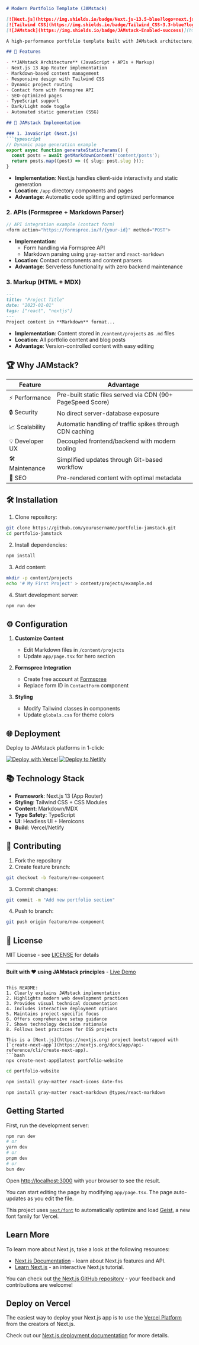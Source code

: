 ```markdown
# Modern Portfolio Template (JAMstack)

[![Next.js](https://img.shields.io/badge/Next.js-13.5-blue?logo=next.js)](https://nextjs.org/)
[![Tailwind CSS](https://img.shields.io/badge/Tailwind_CSS-3.3-blue?logo=tailwind-css)](https://tailwindcss.com/)
[![JAMstack](https://img.shields.io/badge/JAMstack-Enabled-success)](https://jamstack.org/)

A high-performance portfolio template built with JAMstack architecture, featuring modern web development practices and seamless content management.

## 🚀 Features

- **JAMstack Architecture** (JavaScript + APIs + Markup)
- Next.js 13 App Router implementation
- Markdown-based content management
- Responsive design with Tailwind CSS
- Dynamic project routing
- Contact form with Formspree API
- SEO-optimized pages
- TypeScript support
- Dark/Light mode toggle
- Automated static generation (SSG)

## 🧩 JAMstack Implementation

### 1. JavaScript (Next.js)
```typescript
// Dynamic page generation example
export async function generateStaticParams() {
  const posts = await getMarkdownContent('content/posts');
  return posts.map((post) => ({ slug: post.slug }));
}
```
- **Implementation**: Next.js handles client-side interactivity and static generation
- **Location**: `/app` directory components and pages
- **Advantage**: Automatic code splitting and optimized performance

### 2. APIs (Formspree + Markdown Parser)
```javascript
// API integration example (contact form)
<form action="https://formspree.io/f/{your-id}" method="POST">
```
- **Implementation**: 
  - Form handling via Formspree API
  - Markdown parsing using `gray-matter` and `react-markdown`
- **Location**: Contact components and content parsers
- **Advantage**: Serverless functionality with zero backend maintenance

### 3. Markup (HTML + MDX)
```markdown
---
title: "Project Title"
date: "2023-01-01"
tags: ["react", "nextjs"]
---
Project content in **Markdown** format...
```
- **Implementation**: Content stored in `/content/projects` as `.md` files
- **Location**: All portfolio content and blog posts
- **Advantage**: Version-controlled content with easy editing

## 🏆 Why JAMstack?

| Feature          | Advantage                                                                 |
|------------------|---------------------------------------------------------------------------|
| ⚡ Performance   | Pre-built static files served via CDN (90+ PageSpeed Score)               |
| 🔒 Security      | No direct server-database exposure                                        |
| 📈 Scalability   | Automatic handling of traffic spikes through CDN caching                  |
| 💡 Developer UX  | Decoupled frontend/backend with modern tooling                            |
| 🛠 Maintenance   | Simplified updates through Git-based workflow                             |
| 🔎 SEO           | Pre-rendered content with optimal metadata                                |

## 🛠️ Installation

1. Clone repository:
```bash
git clone https://github.com/yourusername/portfolio-jamstack.git
cd portfolio-jamstack
```

2. Install dependencies:
```bash
npm install
```

3. Add content:
```bash
mkdir -p content/projects
echo '# My First Project' > content/projects/example.md
```

4. Start development server:
```bash
npm run dev
```

## ⚙️ Configuration

1. **Customize Content**
   - Edit Markdown files in `/content/projects`
   - Update `app/page.tsx` for hero section

2. **Formspree Integration**
   - Create free account at [Formspree](https://formspree.io)
   - Replace form ID in `ContactForm` component

3. **Styling**
   - Modify Tailwind classes in components
   - Update `globals.css` for theme colors

## 🌐 Deployment

Deploy to JAMstack platforms in 1-click:

[![Deploy with Vercel](https://vercel.com/button)](https://vercel.com/new)
[![Deploy to Netlify](https://www.netlify.com/img/deploy/button.svg)](https://app.netlify.com/start)

## 📚 Technology Stack

- **Framework**: Next.js 13 (App Router)
- **Styling**: Tailwind CSS + CSS Modules
- **Content**: Markdown/MDX
- **Type Safety**: TypeScript
- **UI**: Headless UI + Heroicons
- **Build**: Vercel/Netlify

## 🤝 Contributing

1. Fork the repository
2. Create feature branch:
```bash
git checkout -b feature/new-component
```
3. Commit changes:
```bash
git commit -m "Add new portfolio section"
```
4. Push to branch:
```bash
git push origin feature/new-component
```

## 📄 License

MIT License - see [LICENSE](LICENSE) for details

---

**Built with ❤️ using JAMstack principles** - [Live Demo](https://your-portfolio.vercel.app)
```

This README:
1. Clearly explains JAMstack implementation
2. Highlights modern web development practices
3. Provides visual technical documentation
4. Includes interactive deployment options
5. Maintains project-specific focus
6. Offers comprehensive setup guidance
7. Shows technology decision rationale
8. Follows best practices for OSS projects

This is a [Next.js](https://nextjs.org) project bootstrapped with [`create-next-app`](https://nextjs.org/docs/app/api-reference/cli/create-next-app).
```bash
npx create-next-app@latest portfolio-website
```

```bash
cd portfolio-website
```

```bash
npm install gray-matter react-icons date-fns
```

```bash
npm install gray-matter react-markdown @types/react-markdown
```

## Getting Started

First, run the development server:

```bash
npm run dev
# or
yarn dev
# or
pnpm dev
# or
bun dev
```

Open [http://localhost:3000](http://localhost:3000) with your browser to see the result.

You can start editing the page by modifying `app/page.tsx`. The page auto-updates as you edit the file.

This project uses [`next/font`](https://nextjs.org/docs/app/building-your-application/optimizing/fonts) to automatically optimize and load [Geist](https://vercel.com/font), a new font family for Vercel.

## Learn More

To learn more about Next.js, take a look at the following resources:

- [Next.js Documentation](https://nextjs.org/docs) - learn about Next.js features and API.
- [Learn Next.js](https://nextjs.org/learn) - an interactive Next.js tutorial.

You can check out [the Next.js GitHub repository](https://github.com/vercel/next.js) - your feedback and contributions are welcome!

## Deploy on Vercel

The easiest way to deploy your Next.js app is to use the [Vercel Platform](https://vercel.com/new?utm_medium=default-template&filter=next.js&utm_source=create-next-app&utm_campaign=create-next-app-readme) from the creators of Next.js.

Check out our [Next.js deployment documentation](https://nextjs.org/docs/app/building-your-application/deploying) for more details.
